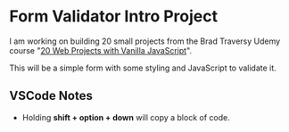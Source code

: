 # Form Validator Intro Project

I am working on building 20 small projects from the Brad Traversy Udemy course "[20 Web Projects with Vanilla JavaScript](https://www.udemy.com/course/web-projects-with-vanilla-javascript)".

This will be a simple form with some styling and JavaScript to validate it.

## VSCode Notes
- Holding **shift + option + down** will copy a block of code.